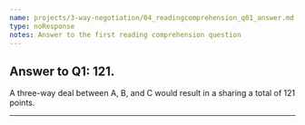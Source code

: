 ```yaml
---
name: projects/3-way-negotiation/04_readingcomprehension_q01_answer.md
type: noResponse
notes: Answer to the first reading comprehension question
---
```


## Answer to Q1: 121.

A three-way deal between A, B, and C would result in a sharing a total of 121 points.

---
